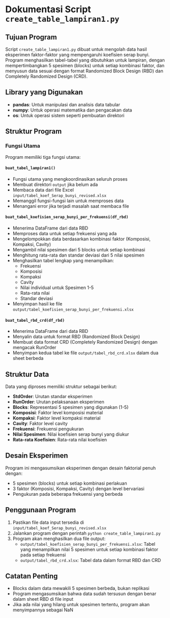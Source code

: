 # Dokumentasi Script `create_table_lampiran1.py`

## Tujuan Program
Script `create_table_lampiran1.py` dibuat untuk mengolah data hasil eksperimen faktor-faktor yang mempengaruhi koefisien serap bunyi. Program menghasilkan tabel-tabel yang dibutuhkan untuk lampiran, dengan mempertimbangkan 5 spesimen (blocks) untuk setiap kombinasi faktor, dan menyusun data sesuai dengan format Randomized Block Design (RBD) dan Completely Randomized Design (CRD).

## Library yang Digunakan
- **pandas**: Untuk manipulasi dan analisis data tabular
- **numpy**: Untuk operasi matematika dan pengacakan data
- **os**: Untuk operasi sistem seperti pembuatan direktori

## Struktur Program

### Fungsi Utama
Program memiliki tiga fungsi utama:

#### `buat_tabel_lampiran1()`
- Fungsi utama yang mengkoordinasikan seluruh proses
- Membuat direktori `output` jika belum ada
- Membaca data dari file Excel `input/tabel_koef_Serap_bunyi_revised.xlsx`
- Memanggil fungsi-fungsi lain untuk memproses data
- Menangani error jika terjadi masalah saat membaca file

#### `buat_tabel_koefisien_serap_bunyi_per_frekuensi(df_rbd)`
- Menerima DataFrame dari data RBD
- Memproses data untuk setiap frekuensi yang ada
- Mengelompokkan data berdasarkan kombinasi faktor (Komposisi, Kompaksi, Cavity)
- Mengambil nilai spesimen dari 5 blocks untuk setiap kombinasi
- Menghitung rata-rata dan standar deviasi dari 5 nilai spesimen
- Menghasilkan tabel lengkap yang menampilkan:
  - Frekuensi
  - Komposisi
  - Kompaksi
  - Cavity
  - Nilai individual untuk Spesimen 1-5
  - Rata-rata nilai
  - Standar deviasi
- Menyimpan hasil ke file `output/tabel_koefisien_serap_bunyi_per_frekuensi.xlsx`

#### `buat_tabel_rbd_crd(df_rbd)`
- Menerima DataFrame dari data RBD
- Menyalin data untuk format RBD (Randomized Block Design)
- Membuat data format CRD (Completely Randomized Design) dengan mengacak RunOrder
- Menyimpan kedua tabel ke file `output/tabel_rbd_crd.xlsx` dalam dua sheet berbeda

## Struktur Data
Data yang diproses memiliki struktur sebagai berikut:
- **StdOrder**: Urutan standar eksperimen
- **RunOrder**: Urutan pelaksanaan eksperimen
- **Blocks**: Representasi 5 spesimen yang digunakan (1-5)
- **Komposisi**: Faktor level komposisi material
- **Kompaksi**: Faktor level kompaksi material
- **Cavity**: Faktor level cavity
- **Frekuensi**: Frekuensi pengukuran
- **Nilai Spesimen**: Nilai koefisien serap bunyi yang diukur
- **Rata-rata Koefisien**: Rata-rata nilai koefisien

## Desain Eksperimen
Program ini mengasumsikan eksperimen dengan desain faktorial penuh dengan:
- 5 spesimen (blocks) untuk setiap kombinasi perlakuan
- 3 faktor (Komposisi, Kompaksi, Cavity) dengan level bervariasi
- Pengukuran pada beberapa frekuensi yang berbeda

## Penggunaan Program
1. Pastikan file data input tersedia di `input/tabel_koef_Serap_bunyi_revised.xlsx`
2. Jalankan program dengan perintah `python create_table_lampiran1.py`
3. Program akan menghasilkan dua file output:
   - `output/tabel_koefisien_serap_bunyi_per_frekuensi.xlsx`: Tabel yang menampilkan nilai 5 spesimen untuk setiap kombinasi faktor pada setiap frekuensi
   - `output/tabel_rbd_crd.xlsx`: Tabel data dalam format RBD dan CRD

## Catatan Penting
- Blocks dalam data mewakili 5 spesimen berbeda, bukan replikasi
- Program mengasumsikan bahwa data sudah tersusun dengan benar dalam sheet RBD di file input
- Jika ada nilai yang hilang untuk spesimen tertentu, program akan menyimpannya sebagai NaN 